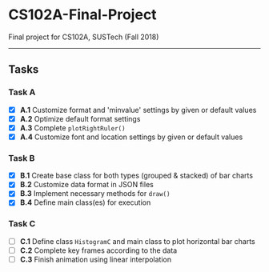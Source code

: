 # CS102A-Final-Project

Final project for CS102A, SUSTech (Fall 2018)

 ---

## Tasks

### Task A
 - [x] **A.1** Customize format and 'minvalue' settings by given or default values
 - [x] **A.2** Optimize default format settings
 - [x] **A.3** Complete `plotRightRuler()`
 - [x] **A.4** Customize font and location settings by given or default values

### Task B
 - [x] **B.1** Create base class for both types (grouped & stacked) of bar charts
 - [x] **B.2** Customize data format in JSON files
 - [x] **B.3** Implement necessary methods for `draw()`
 - [x] **B.4** Define main class(es) for execution

### Task C
 - [ ] **C.1** Define class `HistogramC` and main class to plot horizontal bar charts
 - [ ] **C.2** Complete key frames according to the data
 - [ ] **C.3** Finish animation using linear interpolation
